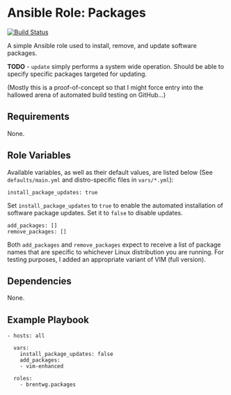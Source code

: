 # Ansible Role: Packages

[![Build Status](https://travis-ci.org/brentwg/ansible-role-packages.svg?branch=master)](https://travis-ci.org/brentwg/ansible-role-packages)

A simple Ansible role used to install, remove, and update software packages.  

**TODO** - `update` simply performs a system wide operation. Should be able to specify specific packages targeted for updating.

(Mostly this is a proof-of-concept so that I might force entry into the hallowed arena of automated build testing on GitHub...)  

## Requirements  
None.  

## Role Variables  
Available variables, as well as their default values, are listed below (See `defaults/main.yml` and distro-specific files in `vars/*.yml`):  
```
install_package_updates: true
```  
Set `install_package_updates` to `true` to enable the automated installation of software package updates. Set it to `false` to disable updates.  

```
add_packages: []
remove_packages: []
```  
Both `add_packages` and `remove_packages` expect to receive a list of package names that are specific to whichever Linux distribution you are running. For testing purposes, I added an appropriate variant of VIM (full version).  

## Dependencies  
None.  

## Example Playbook
```
- hosts: all

  vars:
    install_package_updates: false
    add_packages:
    - vim-enhanced
    
  roles:
    - brentwg.packages
```

